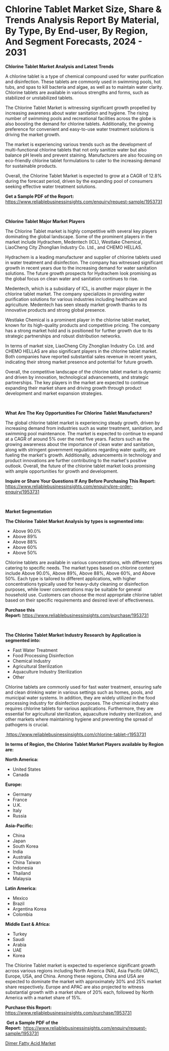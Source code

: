 <p><h1>Chlorine Tablet Market Size, Share & Trends Analysis Report By Material, By Type, By End-user, By Region, And Segment Forecasts, 2024 - 2031</h1></p><p><strong>Chlorine Tablet Market Analysis and Latest Trends</strong></p>
<p><p>A chlorine tablet is a type of chemical compound used for water purification and disinfection. These tablets are commonly used in swimming pools, hot tubs, and spas to kill bacteria and algae, as well as to maintain water clarity. Chlorine tablets are available in various strengths and forms, such as stabilized or unstabilized tablets.</p><p>The Chlorine Tablet Market is witnessing significant growth propelled by increasing awareness about water sanitation and hygiene. The rising number of swimming pools and recreational facilities across the globe is also boosting the demand for chlorine tablets. Additionally, the growing preference for convenient and easy-to-use water treatment solutions is driving the market growth.</p><p>The market is experiencing various trends such as the development of multi-functional chlorine tablets that not only sanitize water but also balance pH levels and prevent staining. Manufacturers are also focusing on eco-friendly chlorine tablet formulations to cater to the increasing demand for sustainable products.</p><p>Overall, the Chlorine Tablet Market is expected to grow at a CAGR of 12.8% during the forecast period, driven by the expanding pool of consumers seeking effective water treatment solutions.</p></p>
<p><strong>Get a Sample PDF of the Report:&nbsp;</strong> <a href="https://www.reliablebusinessinsights.com/enquiry/request-sample/1953731">https://www.reliablebusinessinsights.com/enquiry/request-sample/1953731</a></p>
<p>&nbsp;</p>
<p><strong>Chlorine Tablet Major Market Players</strong></p>
<p><p>The Chlorine Tablet market is highly competitive with several key players dominating the global landscape. Some of the prominent players in the market include Hydrachem, Medentech (ICL), Westlake Chemical, LiaoCheng City Zhonglian Industry Co. Ltd., and CHEMO HELLAS.</p><p>Hydrachem is a leading manufacturer and supplier of chlorine tablets used in water treatment and disinfection. The company has witnessed significant growth in recent years due to the increasing demand for water sanitation solutions. The future growth prospects for Hydrachem look promising as the global focus on clean water and sanitation continues to rise.</p><p>Medentech, which is a subsidiary of ICL, is another major player in the chlorine tablet market. The company specializes in providing water purification solutions for various industries including healthcare and agriculture. Medentech has seen steady market growth thanks to its innovative products and strong global presence.</p><p>Westlake Chemical is a prominent player in the chlorine tablet market, known for its high-quality products and competitive pricing. The company has a strong market hold and is positioned for further growth due to its strategic partnerships and robust distribution networks.</p><p>In terms of market size, LiaoCheng City Zhonglian Industry Co. Ltd. and CHEMO HELLAS are also significant players in the chlorine tablet market. Both companies have reported substantial sales revenue in recent years, indicating their strong market presence and potential for future growth.</p><p>Overall, the competitive landscape of the chlorine tablet market is dynamic and driven by innovation, technological advancements, and strategic partnerships. The key players in the market are expected to continue expanding their market share and driving growth through product development and market expansion strategies.</p></p>
<p>&nbsp;</p>
<p><strong>What Are The Key Opportunities For Chlorine Tablet Manufacturers?</strong></p>
<p><p>The global chlorine tablet market is experiencing steady growth, driven by increasing demand from industries such as water treatment, sanitation, and swimming pool maintenance. The market is expected to continue to expand at a CAGR of around 5% over the next five years. Factors such as the growing awareness about the importance of clean water and sanitation, along with stringent government regulations regarding water quality, are fueling the market's growth. Additionally, advancements in technology and product innovations are further contributing to the market's positive outlook. Overall, the future of the chlorine tablet market looks promising with ample opportunities for growth and development.</p></p>
<p><strong>Inquire or Share Your Questions If Any Before Purchasing This Report:</strong> <a href="https://www.reliablebusinessinsights.com/enquiry/pre-order-enquiry/1953731">https://www.reliablebusinessinsights.com/enquiry/pre-order-enquiry/1953731</a></p>
<p>&nbsp;</p>
<p><strong>Market Segmentation</strong></p>
<p><strong>The Chlorine Tablet Market Analysis by types is segmented into:</strong></p>
<p><ul><li>Above 90.0%</li><li>Above 89%</li><li>Above 88%</li><li>Above 60%</li><li>Above 50%</li></ul></p>
<p><p>Chlorine tablets are available in various concentrations, with different types catering to specific needs. The market types based on chlorine content include Above 90.0%, Above 89%, Above 88%, Above 60%, and Above 50%. Each type is tailored to different applications, with higher concentrations typically used for heavy-duty cleaning or disinfection purposes, while lower concentrations may be suitable for general household use. Customers can choose the most appropriate chlorine tablet based on their specific requirements and desired level of effectiveness.</p></p>
<p><strong>Purchase this Report:&nbsp;</strong><a href="https://www.reliablebusinessinsights.com/purchase/1953731">https://www.reliablebusinessinsights.com/purchase/1953731</a></p>
<p>&nbsp;</p>
<p><strong>The Chlorine Tablet Market Industry Research by Application is segmented into:</strong></p>
<p><ul><li>Fast Water Treatment</li><li>Food Processing Disinfection</li><li>Chemical Industry</li><li>Agricultural Sterilization</li><li>Aquaculture Industry Sterilization</li><li>Other</li></ul></p>
<p><p>Chlorine tablets are commonly used for fast water treatment, ensuring safe and clean drinking water in various settings such as homes, pools, and municipal water systems. In addition, they are widely utilized in the food processing industry for disinfection purposes. The chemical industry also requires chlorine tablets for various applications. Furthermore, they are essential for agricultural sterilization, aquaculture industry sterilization, and other markets where maintaining hygiene and preventing the spread of pathogens is crucial.</p></p>
<p><a href="https://www.reliablebusinessinsights.com/chlorine-tablet-r1953731">&nbsp;https://www.reliablebusinessinsights.com/chlorine-tablet-r1953731</a></p>
<p><strong>In terms of Region, the Chlorine Tablet Market Players available by Region are:</strong></p>
<p>
    <p> <strong> North America: </strong>
        <ul>
            <li>United States</li>
            <li>Canada</li>
        </ul>
        </p> 
    <p> <strong> Europe: </strong>
        <ul>
            <li>Germany</li>
            <li>France</li>
            <li>U.K.</li>
            <li>Italy</li>
            <li>Russia</li>
        </ul>
        </p> 
    <p> <strong> Asia-Pacific: </strong>
        <ul>
            <li>China</li>
            <li>Japan</li>
            <li>South Korea</li>
            <li>India</li>
            <li>Australia</li>
            <li>China Taiwan</li>
            <li>Indonesia</li>
            <li>Thailand</li>
            <li>Malaysia</li>
        </ul>
        </p> 
    <p> <strong> Latin America: </strong>
        <ul>
            <li>Mexico</li>
            <li>Brazil</li>
            <li>Argentina Korea</li>
            <li>Colombia</li>
        </ul>
        </p> 
    <p> <strong> Middle East & Africa: </strong>
        <ul>
            <li>Turkey</li>
            <li>Saudi</li>
            <li>Arabia</li>
            <li>UAE</li>
            <li>Korea</li>
        </ul>
    </p>
    </p>
<p><p>The Chlorine Tablet market is expected to experience significant growth across various regions including North America (NA), Asia Pacific (APAC), Europe, USA, and China. Among these regions, China and USA are expected to dominate the market with approximately 30% and 25% market share respectively. Europe and APAC are also projected to witness substantial growth with a market share of 20% each, followed by North America with a market share of 15%.</p></p>
<p><strong>Purchase this Report: </strong><a href="https://www.reliablebusinessinsights.com/purchase/1953731">https://www.reliablebusinessinsights.com/purchase/1953731</a></p>
<p>&nbsp;<strong>Get a Sample PDF of the Report:&nbsp;&nbsp;</strong><a href="https://www.reliablebusinessinsights.com/enquiry/request-sample/1953731">https://www.reliablebusinessinsights.com/enquiry/request-sample/1953731</a></p>
<p><strong></strong></p>
<p><p><a href="https://github.com/myacatherineblakecaczo9vcsw/Market-Research-Report-List-3/blob/main/dimer-fatty-acid-market.md">Dimer Fatty Acid Market</a></p></p>